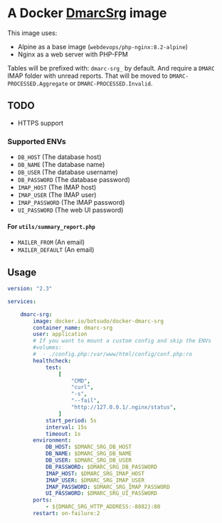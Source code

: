 # A Docker [DmarcSrg](https://github.com/liuch/dmarc-srg#readme) image

This image uses:

- Alpine as a base image (`webdevops/php-nginx:8.2-alpine`)
- Nginx as a web server with PHP-FPM

Tables will be prefixed with: `dmarc-srg_` by default.
And require a `DMARC` IMAP folder with unread reports.
That will be moved to `DMARC-PROCESSED.Aggregate` or `DMARC-PROCESSED.Invalid`.

## TODO

- HTTPS support

### Supported ENVs

- `DB_HOST` (The database host)
- `DB_NAME` (The database name)
- `DB_USER` (The database username)
- `DB_PASSWORD` (The database password)
- `IMAP_HOST` (The IMAP host)
- `IMAP_USER` (The IMAP user)
- `IMAP_PASSWORD` (The IMAP password)
- `UI_PASSWORD` (The web UI password)

#### For `utils/summary_report.php`

- `MAILER_FROM` (An email)
- `MAILER_DEFAULT` (An email)

## Usage

```yml
version: "2.3"

services:

    dmarc-srg:
        image: docker.io/botsudo/docker-dmarc-srg
        container_name: dmarc-srg
        user: application
        # If you want to mount a custom config and skip the ENVs
        #volumes:
        #  - ./config.php:/var/www/html/config/conf.php:ro
        healthcheck:
            test:
                [
                    "CMD",
                    "curl",
                    "-s",
                    "--fail",
                    "http://127.0.0.1/.nginx/status",
                ]
            start_period: 5s
            interval: 15s
            timeout: 1s
        environment:
            DB_HOST: $DMARC_SRG_DB_HOST
            DB_NAME: $DMARC_SRG_DB_NAME
            DB_USER: $DMARC_SRG_DB_USER
            DB_PASSWORD: $DMARC_SRG_DB_PASSWORD
            IMAP_HOST: $DMARC_SRG_IMAP_HOST
            IMAP_USER: $DMARC_SRG_IMAP_USER
            IMAP_PASSWORD: $DMARC_SRG_IMAP_PASSWORD
            UI_PASSWORD: $DMARC_SRG_UI_PASSWORD
        ports:
            - ${DMARC_SRG_HTTP_ADDRESS:-8082}:80
        restart: on-failure:2
```
